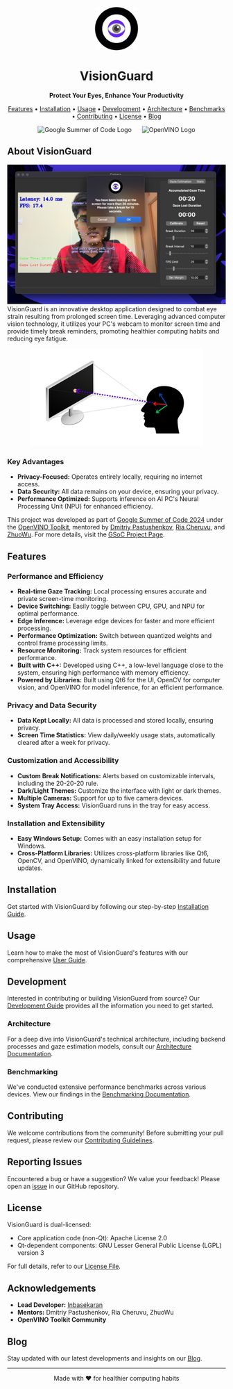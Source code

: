 <p align="center">
  <img src="resources/vision-guard-removebg.png" alt="VisionGuard Logo" width="100" height="100"/>
</p>

<h1 align="center">VisionGuard</h1>

<p align="center">
  <strong>Protect Your Eyes, Enhance Your Productivity</strong>
</p>

<p align="center">
  <a href="#features">Features</a> •
  <a href="#installation">Installation</a> •
  <a href="#usage">Usage</a> •
  <a href="#development">Development</a> •
  <a href="docs/ARCHITECTURE.md">Architecture</a> •
  <a href="docs/BENCHMARKING.md">Benchmarks</a> •
  <a href="#contributing">Contributing</a> •
  <a href="#license">License</a> •
  <a href="https://medium.com/openvino-toolkit/visionguard-ai-eye-care-for-computer-users-d055a574d8e9">Blog</a>
</p>

<p align="center">
  <img src="https://upload.wikimedia.org/wikipedia/commons/a/a7/GSoC-logo-horizontal.svg" alt="Google Summer of Code Logo" height="60" style="margin-right: 20px;"/>
  <img src="https://upload.wikimedia.org/wikipedia/commons/4/45/OpenVINO_logo.svg" alt="OpenVINO Logo" height="60"/>
</p>

## About VisionGuard
![VisionGuard Main Window GUI](docs/images/app_notification_alert.png)
VisionGuard is an innovative desktop application designed to combat eye strain resulting from prolonged screen time. Leveraging advanced computer vision technology, it utilizes your PC's webcam to monitor screen time and provide timely break reminders, promoting healthier computing habits and reducing eye fatigue.

<p align="center">
  <img src="docs/screen_gaze.png" alt="Gaze Tracking Illustration" width="400"/>
</p>

### Key Advantages

- **Privacy-Focused:** Operates entirely locally, requiring no internet access.
- **Data Security:** All data remains on your device, ensuring your privacy.
- **Performance Optimized:** Supports inference on AI PC's Neural Processing Unit (NPU) for enhanced efficiency.

This project was developed as part of [Google Summer of Code 2024](https://summerofcode.withgoogle.com/programs/2024) under the [OpenVINO Toolkit](https://github.com/openvinotoolkit), mentored by [Dmitriy Pastushenkov](https://github.com/DimaPastushenkov), [Ria Cheruvu](https://github.com/riacheruvu), and [ZhuoWu](https://github.com/zhuo-yoyowz). For more details, visit the [GSoC Project Page](https://summerofcode.withgoogle.com/programs/2024/projects/QUbIeRAM).

## Features

### **Performance and Efficiency**

- **Real-time Gaze Tracking:** Local processing ensures accurate and private screen-time monitoring.
- **Device Switching:** Easily toggle between CPU, GPU, and NPU for optimal performance.
- **Edge Inference:** Leverage edge devices for faster and more efficient processing.
- **Performance Optimization:** Switch between quantized weights and control frame processing limits.
- **Resource Monitoring:** Track system resources for efficient performance.
- **Built with C++:** Developed using C++, a low-level language close to the system, ensuring high performance with memory efficiency.
- **Powered by Libraries:** Built using Qt6 for the UI, OpenCV for computer vision, and OpenVINO for model inference, for an efficient performance.

### **Privacy and Data Security**

- **Data Kept Locally:** All data is processed and stored locally, ensuring privacy.
- **Screen Time Statistics:** View daily/weekly usage stats, automatically cleared after a week for privacy.

### **Customization and Accessibility**

- **Custom Break Notifications:** Alerts based on customizable intervals, including the 20-20-20 rule.
- **Dark/Light Themes:** Customize the interface with light or dark themes.
- **Multiple Cameras:** Support for up to five camera devices.
- **System Tray Access:** VisionGuard runs in the tray for easy access.

### **Installation and Extensibility**

- **Easy Windows Setup:** Comes with an easy installation setup for Windows.
- **Cross-Platform Libraries:** Utilizes cross-platform libraries like Qt6, OpenCV, and OpenVINO, dynamically linked for extensibility and future updates.

## Installation

Get started with VisionGuard by following our step-by-step [Installation Guide](docs/INSTALLATION.md).

## Usage

Learn how to make the most of VisionGuard's features with our comprehensive [User Guide](docs/USAGE.md).

## Development

Interested in contributing or building VisionGuard from source? Our [Development Guide](docs/DEVELOPMENT.md) provides all the information you need to get started.

### Architecture

For a deep dive into VisionGuard's technical architecture, including backend processes and gaze estimation models, consult our [Architecture Documentation](docs/ARCHITECTURE.md).

### Benchmarking

We've conducted extensive performance benchmarks across various devices. View our findings in the [Benchmarking Documentation](docs/BENCHMARKING.md).

## Contributing

We welcome contributions from the community! Before submitting your pull request, please review our [Contributing Guidelines](docs/CONTRIBUTING.md).

## Reporting Issues

Encountered a bug or have a suggestion? We value your feedback! Please open an [issue](https://github.com/inbasperu/VisionGuard/issues) in our GitHub repository.

## License

VisionGuard is dual-licensed:

- Core application code (non-Qt): Apache License 2.0
- Qt-dependent components: GNU Lesser General Public License (LGPL) version 3

For full details, refer to our [License File](LICENSE.md).

## Acknowledgements

- **Lead Developer:** [Inbasekaran](https://github.com/inbasperu)
- **Mentors:** Dmitriy Pastushenkov, Ria Cheruvu, ZhuoWu
- **OpenVINO Toolkit Community**

## Blog

Stay updated with our latest developments and insights on our [Blog](docs/BLOG_DRAFT.md).

---

<p align="center">
  Made with ❤️ for healthier computing habits
</p>
